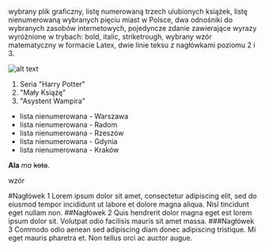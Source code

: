 wybrany plik graficzny,
listę numerowaną trzech ulubionych książek,
listę nienumerowaną wybranych pięciu miast w Polsce,
dwa odnośniki do wybranych zasobów internetowych,
pojedyncze zdanie zawierające wyrazy wyróżnione w trybach: bold, italic, striketrough,
wybrany wzór matematyczny w formacie Latex,
dwie linie teksu z nagłówkami poziomu 2 i 3.


![alt text]( https://static.wikia.nocookie.net/disney/images/b/b3/Zygzak_mcqueen_art.png/revision/latest?cb=20170125154546&path-prefix=pl "Obrazek 1")

1. Seria "Harry Potter"
2. "Mały Książę"
3. "Asystent Wampira"

+ lista nienumerowana - Warszawa
+ lista nienumerowana - Radom
+ lista nienumerowana - Rzeszów
+ lista nienumerowana - Gdynia
+ lista nienumerowana - Kraków

[1]: https://pl.wikipedia.org/
[2]: https://www.youtube.com/

**Ala** *ma* ~~kota~~.

wzór

#Nagłówek 1
Lorem ipsum dolor sit amet, consectetur adipiscing elit, sed do eiusmod tempor incididunt ut labore et dolore magna aliqua. Nisl tincidunt eget nullam non.
##Nagłówek 2
Quis hendrerit dolor magna eget est lorem ipsum dolor sit. Volutpat odio facilisis mauris sit amet massa. 
###Nagłówek 3
Commodo odio aenean sed adipiscing diam donec adipiscing tristique. Mi eget mauris pharetra et. Non tellus orci ac auctor augue. 
